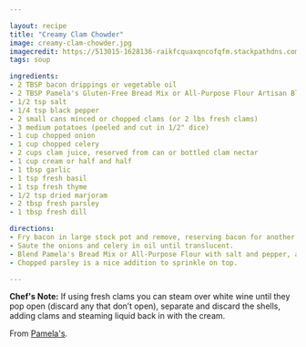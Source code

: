 ```yaml
---

layout: recipe
title: "Creamy Clam Chowder"
image: creamy-clam-chowder.jpg
imagecredit: https://513015-1628136-raikfcquaxqncofqfm.stackpathdns.com/media/catalog/product/cache/1/image/9df78eab33525d08d6e5fb8d27136e95/c/r/creamy-clam-chowder.jpg
tags: soup

ingredients:
- 2 TBSP bacon drippings or vegetable oil
- 2 TBSP Pamela's Gluten-Free Bread Mix or All-Purpose Flour Artisan Blend
- 1/2 tsp salt
- 1/4 tsp black pepper
- 2 small cans minced or chopped clams (or 2 lbs fresh clams)
- 3 medium potatoes (peeled and cut in 1/2" dice)
- 1 cup chopped onion
- 1 cup chopped celery
- 2 cups clam juice, reserved from can or bottled clam nectar
- 1 cup cream or half and half
- 1 tbsp garlic
- 1 tsp fresh basil
- 1 tsp fresh thyme
- 1/2 tsp dried marjoram
- 2 tbsp fresh parsley
- 1 tbsp fresh dill

directions:
- Fry bacon in large stock pot and remove, reserving bacon for another use. Remove all but 2 TBSP drippings.
- Saute the onions and celery in oil until translucent.
- Blend Pamela's Bread Mix or All-Purpose Flour with salt and pepper, and sprinkle over the veggie mixture. Stir for about 1 to 2 minutes. Add the clam juice, potatoes, and seasonings and cook until potatoes are cooked through, about 15 minutes. Add cream and clams and heat through, being careful not to boil the soup after adding the cream.
- Chopped parsley is a nice addition to sprinkle on top.

---
```


**Chef's Note:** If using fresh clams you can steam over white wine until they pop open (discard any that don’t open), separate and discard the shells, adding clams and steaming liquid back in with the cream.

From [Pamela's](https://www.pamelasproducts.com/recipes/gluten-free-creamy-clam-chowder).
